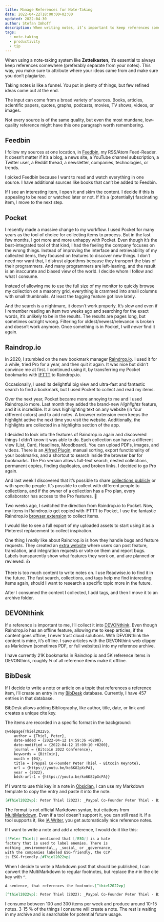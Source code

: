 ```yaml
---
title: Manage References for Note-Taking
date: 2022-04-22T18:00:00+02:00
updated: 2022-04-30
author: Stefan Imhoff
description: When writing notes, it’s important to keep references somewhere to make sure our ideas are backed up, and we can quote the source accordingly. This is how I work with my references.
tags:
  - note-taking
  - productivity
  - tip
---
```


When using a note-taking system like **Zettelkasten**, it’s essential to always keep references somewhere (preferably separate from your notes). This way, you make sure to attribute where your ideas came from and make sure you don’t plagiarize.

Taking notes is like a funnel. You put in plenty of things, but few refined ideas come out at the end.

The input can come from a broad variety of sources. Books, articles, scientific papers, quotes, graphs, podcasts, movies, TV shows, videos, or images.

Not every source is of the same quality, but even the most mundane, low-quality reference might have this one paragraph worth remembering.

## Feedbin

I follow my sources at one location, in [Feedbin](https://feedbin.com/), my RSS/Atom Feed-Reader. It doesn’t matter if it’s a blog, a news site, a YouTube channel subscription, a Twitter user, a Reddit thread, a newsletter, companies, technologies, or trends.

I picked Feedbin because I want to read and watch everything in one source. I have additional sources like books that can’t be added to Feedbin.

If I see an interesting item, I open it and skim the content. I decide if this is appealing to be read or watched later or not. If it’s a (potentially) fascinating item, I move to the next step.

## Pocket

I recently made a massive change to my workflow. I used Pocket for many years as the tool of choice for collecting items to process. But in the last few months, I got more and more unhappy with Pocket. Even though it’s the best-integrated tool of that kind, I had the feeling the company focuses on the wrong things. Instead of improving the interface and retrievability of my collected items, they focused on features to discover new things. I don’t need nor want that, I distrust algorithms because they transport the bias of their programmers. And many programmers are left-leaning, and the result is an inaccurate and biased view of the world. I decide whom I follow and what I consume.

Instead of allowing me to use the full size of my monitor to quickly browse my collection on a masonry grid, everything is crammed into small columns with small thumbnails. At least the tagging feature got love lately.

And the search is a nightmare, it doesn’t work properly. It’s slow and even if I remember reading an item two weeks ago and searching for the exact words, it’s unlikely to be in the results. The results are pages long, but sometimes outright wrong. Filtering for oldest/newest/relevance is broken and doesn’t work anymore. Once something is in Pocket, I will _never_ find it again.

## Raindrop.io

In 2020, I stumbled on the new bookmark manager [Raindrop.io](https://raindrop.io/). I used it for a while, tried Pro for a year, and then quit it again. It was nice but didn’t convince me at first. I continued using it, by transferring my Pocket bookmarks with [IFTTT](https://ifttt.com/) to Raindrop.io.

Occasionally, I used its delightful big view and ultra-fast and fantastic search to find a bookmark, but I used Pocket to collect and read my items.

Over the next year, Pocket became more annoying to me and I used Raindrop.io more. Last month they added the brand-new _Highlights_ feature, and it is incredible. It allows highlighting text on any website (in four different colors) and to add notes. A browser extension even keeps the highlight active the next time you visit the website. Additionally, the highlights are collected in a highlights section of the app.

I decided to look into the features of Raindrop.io again and discovered things I didn’t know it was able to do. Each collection can have a different view (List, Card, Headlines, Moodboard). You can upload PDFs, images, and videos. There is an [Alfred Plugin](https://www.packal.org/workflow/search-raindropio), manual sorting, export functionality of your bookmarks, and a shortcut to search inside the browser bar for bookmarks. The Pro version allows full-text search, nested collections, permanent copies, finding duplicates, and broken links. I decided to go Pro again.

And last week I discovered that it’s possible to share [collections publicly](https://raindrop.io/kogakure) or with specific people. It’s possible to collect with different people to collections, and if the owner of a collection has a Pro plan, every collaborator has access to the Pro features. 🤩

Two weeks ago, I switched the direction from Raindrop.io to Pocket. Now, my items in Raindrop.io get copied with IFTTT to Pocket. I use the fantastic Raindrop.io [browser extension](https://raindrop.io/download) to collect items.

I would like to see a full export of my uploaded assets to start using it as a Pinterest replacement to collect inspiration.

One thing I _really_ like about Raindrop.io is how they handle bugs and feature requests. They created an [extra website](https://better.raindrop.io/) where users can post feature, translation, and integration requests or vote on them and report bugs. Labels transparently show what features they work on, and are planned or reviewed. 👍

There is too much content to write notes on. I use Readwise.io to find it in the future. The fast search, collections, and tags help me find interesting items again, should I want to research a specific topic more in the future.

After I consumed the content I collected, I add tags, and then I move it to an archive folder.

## DEVONthink

If a reference is important to me, I’ll collect it into [DEVONthink](https://devontechnologies.com/apps/devonthink). Even though Raindrop.io has an offline feature, allowing me to keep articles, if the content goes offline, I never trust cloud solutions. With DEVONthink the content is mine, it’s offline. I save articles with the DEVONthink web clipper as Markdown (sometimes PDF, or full websites) into my reference archive.

I have currently 21K bookmarks in Raindrop.io and 5K reference items in DEVONthink, roughly ¼ of all reference items make it offline.

## BibDesk

If I decide to write a note or article on a topic that references a reference item, I’ll create an entry in my [BibDesk](https://bibdesk.sourceforge.io/) database. Currently, I have 457 entries in that database.

BibDesk allows adding Bibliography, like author, title, date, or link and creates a unique cite key.

The items are recorded in a specific format in the background:

```tex
@webpage{Thiel2022vp,
	author = {Thiel, Peter},
	date-added = {2022-04-12 14:59:36 +0200},
	date-modified = {2022-04-12 15:00:10 +0200},
	journal = {Bitcoin 2022 Conference},
	keywords = {BitCoin},
	month = {04},
	title = {Paypal Co-Founder Peter Thiel - Bitcoin Keynote},
	url = {https://youtu.be/ko6K82pXcPA},
	year = {2022},
	bdsk-url-1 = {https://youtu.be/ko6K82pXcPA}}
```

If I want to use this key in a note in [Obsidian](https://obsidian.md/), I can use my Markdown template to copy the entry and paste it into the note.

```md
[#Thiel2022vp]: Peter Thiel (2022): _Paypal Co-Founder Peter Thiel - Bitcoin Keynote_, <https://youtu.be/ko6K82pXcPA>.
```

The format is not official Markdown syntax, but citations from [MultiMarkdown](https://rawgit.com/fletcher/MultiMarkdown-6-Syntax-Guide/master/index.html). Even if a tool doesn't support it, you can still read it. If a tool supports it, like [iA Writer](https://ia.net/writer), you get automatically nice reference notes.

If I want to write a note and add a reference, I would do it like this:

```md
[[Peter Thiel]] mentioned that [[ESG]] is a hate
factory that is used to label enemies. There is
nothing _environmental_, _social_ or _governance_
with the companies labeled ESG-friendly, the CCP
is ESG-friendly.[#Thiel2022vp]
```

When I decide to write a Markdown post that should be published, I can convert the MultiMarkdown to regular footnotes, but replace the `#` in the cite key with `^`.

```md
A sentence, that references the footnote.[^thiel2022vp]

[^thiel2022vp]: Peter Thiel (2022): _Paypal Co-Founder Peter Thiel - Bitcoin Keynote_, <https://youtu.be/ko6K82pXcPA>.
```

I consume between 100 and 300 items per week and produce around 10-15 notes. 3-15 % of the things I consume will create a note. The rest is waiting in my archive and is searchable for potential future usage.